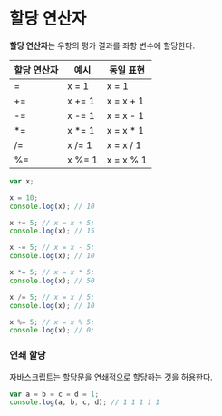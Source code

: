 # 할당 연산자
**할당 연산자**는 우항의 평가 결과를 좌항 변수에 할당한다.

| 할당 연산자 | 예시 | 동일 표현 |
| - | - | - |
| = | x = 1 | x = 1 |
| += | x += 1 | x = x + 1 |
| -= | x -= 1 | x = x - 1 |
| *= | x *= 1 | x = x * 1 |
| /= | x /= 1 | x = x / 1 |
| %= | x %= 1 | x = x % 1 |

```js
var x;

x = 10;
console.log(x); // 10

x += 5; // x = x + 5;
console.log(x); // 15

x -= 5; // x = x - 5;
console.log(x); // 10

x *= 5; // x = x * 5;
console.log(x); // 50

x /= 5; // x = x / 5;
console.log(x); // 10

x %= 5; // x = x % 5;
console.log(x); // 0;
```

### 연쇄 할당
자바스크립트는 할당문을 연쇄적으로 할당하는 것을 허용한다.

```js
var a = b = c = d = 1;
console.log(a, b, c, d); // 1 1 1 1 1
```
